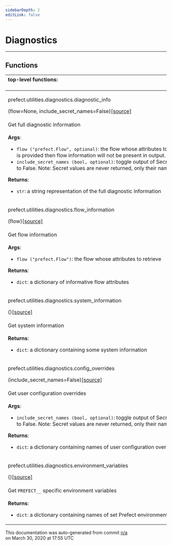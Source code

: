 ```yaml
---
sidebarDepth: 2
editLink: false
---
```

# Diagnostics
---

## Functions
|top-level functions: &nbsp;&nbsp;&nbsp;&nbsp;&nbsp;&nbsp;&nbsp;&nbsp;&nbsp;&nbsp;&nbsp;&nbsp;&nbsp;&nbsp;&nbsp;&nbsp;&nbsp;&nbsp;&nbsp;&nbsp;&nbsp;&nbsp;&nbsp;&nbsp;&nbsp;&nbsp;&nbsp;&nbsp;&nbsp;&nbsp;&nbsp;&nbsp;&nbsp;&nbsp;&nbsp;&nbsp;&nbsp;&nbsp;&nbsp;&nbsp;&nbsp;&nbsp;&nbsp;&nbsp;&nbsp;&nbsp;&nbsp;&nbsp;&nbsp;&nbsp;&nbsp;&nbsp;&nbsp;&nbsp;&nbsp;&nbsp;&nbsp;&nbsp;&nbsp;&nbsp;&nbsp;&nbsp;&nbsp;&nbsp;&nbsp;&nbsp;&nbsp;&nbsp;&nbsp;&nbsp;&nbsp;&nbsp;&nbsp;&nbsp;&nbsp;&nbsp;&nbsp;&nbsp;&nbsp;&nbsp;&nbsp;&nbsp;&nbsp;&nbsp;&nbsp;&nbsp;&nbsp;&nbsp;&nbsp;&nbsp;&nbsp;&nbsp;&nbsp;&nbsp;&nbsp;&nbsp;&nbsp;&nbsp;&nbsp;&nbsp;&nbsp;&nbsp;&nbsp;&nbsp;&nbsp;&nbsp;&nbsp;&nbsp;&nbsp;&nbsp;&nbsp;&nbsp;&nbsp;&nbsp;&nbsp;&nbsp;&nbsp;&nbsp;&nbsp;&nbsp;&nbsp;&nbsp;&nbsp;&nbsp;&nbsp;&nbsp;&nbsp;&nbsp;&nbsp;&nbsp;&nbsp;&nbsp;&nbsp;&nbsp;&nbsp;&nbsp;&nbsp;&nbsp;&nbsp;&nbsp;&nbsp;&nbsp;&nbsp;&nbsp;&nbsp;&nbsp;&nbsp;&nbsp;&nbsp;&nbsp;|
|:----|
 | <div class='method-sig' id='prefect-utilities-diagnostics-diagnostic-info'><p class="prefect-class">prefect.utilities.diagnostics.diagnostic_info</p>(flow=None, include_secret_names=False)<span class="source"><a href="https://github.com/PrefectHQ/prefect/blob/master/src/prefect/utilities/diagnostics.py#L128">[source]</a></span></div>
<p class="methods">Get full diagnostic information<br><br>**Args**:     <ul class="args"><li class="args">`flow ("prefect.Flow", optional)`: the flow whose attributes to retrieve. If no         flow is provided then flow information will not be present in output.     </li><li class="args">`include_secret_names (bool, optional)`: toggle output of Secret names, defaults to False.         Note: Secret values are never returned, only their names.</li></ul>**Returns**:     <ul class="args"><li class="args">`str`: a string representation of the full diagnostic information</li></ul></p>|
 | <div class='method-sig' id='prefect-utilities-diagnostics-flow-information'><p class="prefect-class">prefect.utilities.diagnostics.flow_information</p>(flow)<span class="source"><a href="https://github.com/PrefectHQ/prefect/blob/master/src/prefect/utilities/diagnostics.py#L73">[source]</a></span></div>
<p class="methods">Get flow information<br><br>**Args**:     <ul class="args"><li class="args">`flow ("prefect.Flow")`: the flow whose attributes to retrieve</li></ul>**Returns**:     <ul class="args"><li class="args">`dict`: a dictionary of informative flow attributes</li></ul></p>|
 | <div class='method-sig' id='prefect-utilities-diagnostics-system-information'><p class="prefect-class">prefect.utilities.diagnostics.system_information</p>()<span class="source"><a href="https://github.com/PrefectHQ/prefect/blob/master/src/prefect/utilities/diagnostics.py#L9">[source]</a></span></div>
<p class="methods">Get system information<br><br>**Returns**:     <ul class="args"><li class="args">`dict`: a dictionary containing some system information</li></ul></p>|
 | <div class='method-sig' id='prefect-utilities-diagnostics-config-overrides'><p class="prefect-class">prefect.utilities.diagnostics.config_overrides</p>(include_secret_names=False)<span class="source"><a href="https://github.com/PrefectHQ/prefect/blob/master/src/prefect/utilities/diagnostics.py#L25">[source]</a></span></div>
<p class="methods">Get user configuration overrides<br><br>**Args**:     <ul class="args"><li class="args">`include_secret_names (bool, optional)`: toggle output of Secret names, defaults to False.         Note: Secret values are never returned, only their names.</li></ul>**Returns**:     <ul class="args"><li class="args">`dict`: a dictionary containing names of user configuration overrides</li></ul></p>|
 | <div class='method-sig' id='prefect-utilities-diagnostics-environment-variables'><p class="prefect-class">prefect.utilities.diagnostics.environment_variables</p>()<span class="source"><a href="https://github.com/PrefectHQ/prefect/blob/master/src/prefect/utilities/diagnostics.py#L58">[source]</a></span></div>
<p class="methods">Get `PREFECT__` specific environment variables<br><br>**Returns**:     <ul class="args"><li class="args">`dict`: a dictionary containing names of set Prefect environment variables</li></ul></p>|

<p class="auto-gen">This documentation was auto-generated from commit <a href='https://github.com/PrefectHQ/prefect/commit/n/a'>n/a</a> </br>on March 30, 2020 at 17:55 UTC</p>